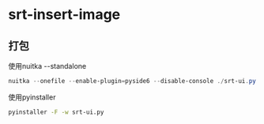 # srt-insert-image

## 打包
使用nuitka   --standalone
```powershell
nuitka --onefile --enable-plugin=pyside6 --disable-console ./srt-ui.py
```

使用pyinstaller
```bash
pyinstaller -F -w srt-ui.py
```